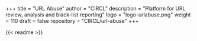 +++
title = "URL Abuse"
author = "CIRCL"
description = "Platform for URL review, analysis and black-list reporting"
logo = "logo-urlabuse.png"
weight = 110
draft = false
repository = "CIRCL/url-abuse"
+++

{{< readme >}}
